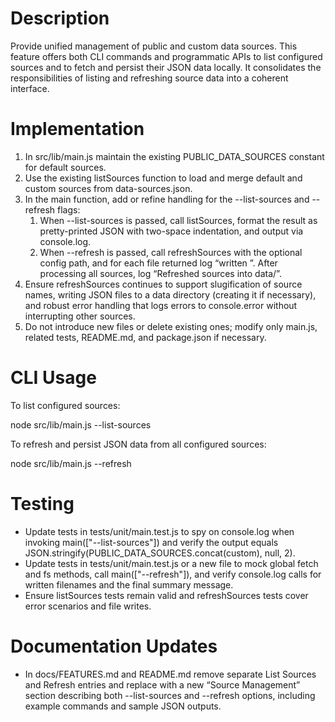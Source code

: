 # Description

Provide unified management of public and custom data sources. This feature offers both CLI commands and programmatic APIs to list configured sources and to fetch and persist their JSON data locally. It consolidates the responsibilities of listing and refreshing source data into a coherent interface.

# Implementation

1. In src/lib/main.js maintain the existing PUBLIC_DATA_SOURCES constant for default sources.
2. Use the existing listSources function to load and merge default and custom sources from data-sources.json.
3. In the main function, add or refine handling for the --list-sources and --refresh flags:
   1. When --list-sources is passed, call listSources, format the result as pretty-printed JSON with two-space indentation, and output via console.log.
   2. When --refresh is passed, call refreshSources with the optional config path, and for each file returned log “written <filename>”. After processing all sources, log “Refreshed <count> sources into data/”.
4. Ensure refreshSources continues to support slugification of source names, writing JSON files to a data directory (creating it if necessary), and robust error handling that logs errors to console.error without interrupting other sources.
5. Do not introduce new files or delete existing ones; modify only main.js, related tests, README.md, and package.json if necessary.

# CLI Usage

To list configured sources:

node src/lib/main.js --list-sources

To refresh and persist JSON data from all configured sources:

node src/lib/main.js --refresh

# Testing

- Update tests in tests/unit/main.test.js to spy on console.log when invoking main(["--list-sources"]) and verify the output equals JSON.stringify(PUBLIC_DATA_SOURCES.concat(custom), null, 2).
- Update tests in tests/unit/main.test.js or a new file to mock global fetch and fs methods, call main(["--refresh"]), and verify console.log calls for written filenames and the final summary message.
- Ensure listSources tests remain valid and refreshSources tests cover error scenarios and file writes.

# Documentation Updates

- In docs/FEATURES.md and README.md remove separate List Sources and Refresh entries and replace with a new “Source Management” section describing both --list-sources and --refresh options, including example commands and sample JSON outputs.